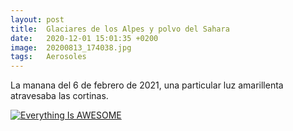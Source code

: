 ```yaml
---
layout: post
title:  Glaciares de los Alpes y polvo del Sahara
date:   2020-12-01 15:01:35 +0200
image:  20200813_174038.jpg
tags:   Aerosoles
---
```


La manana del 6 de febrero de 2021, una particular luz amarillenta atravesaba las cortinas. 


[![Everything Is AWESOME](https://www.nasa.gov/sites/default/files/styles/full_width_feature/public/images/706644main_705852main_GEOS5_full_full.jpeg)](https://gmao.gsfc.nasa.gov/research/aerosol/modeling/nr1_movie/aerosols_geos5.mp4 "Everything Is AWESOME")
